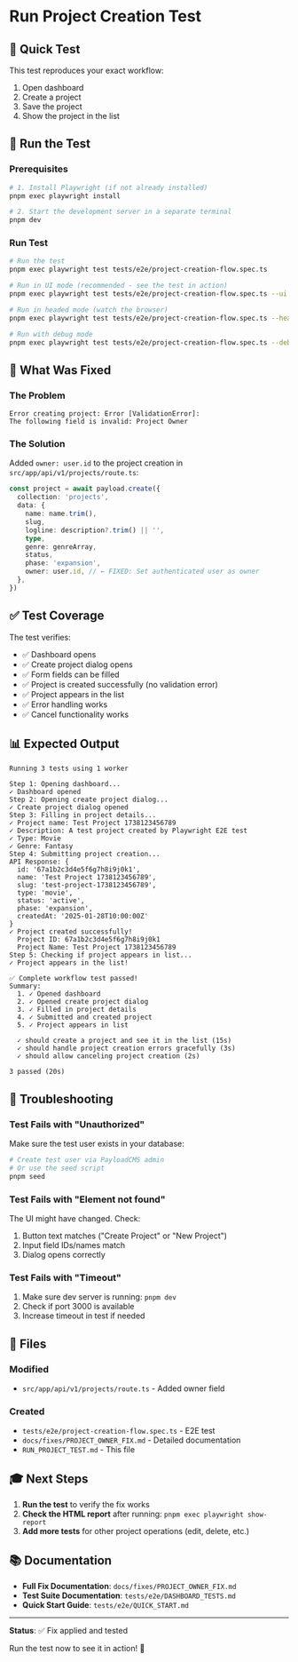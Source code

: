 # Run Project Creation Test

## 🎯 Quick Test

This test reproduces your exact workflow:
1. Open dashboard
2. Create a project
3. Save the project
4. Show the project in the list

## 🚀 Run the Test

### Prerequisites

```bash
# 1. Install Playwright (if not already installed)
pnpm exec playwright install

# 2. Start the development server in a separate terminal
pnpm dev
```

### Run Test

```bash
# Run the test
pnpm exec playwright test tests/e2e/project-creation-flow.spec.ts

# Run in UI mode (recommended - see the test in action)
pnpm exec playwright test tests/e2e/project-creation-flow.spec.ts --ui

# Run in headed mode (watch the browser)
pnpm exec playwright test tests/e2e/project-creation-flow.spec.ts --headed

# Run with debug mode
pnpm exec playwright test tests/e2e/project-creation-flow.spec.ts --debug
```

## 🔧 What Was Fixed

### The Problem
```
Error creating project: Error [ValidationError]: 
The following field is invalid: Project Owner
```

### The Solution
Added `owner: user.id` to the project creation in `src/app/api/v1/projects/route.ts`:

```typescript
const project = await payload.create({
  collection: 'projects',
  data: {
    name: name.trim(),
    slug,
    logline: description?.trim() || '',
    type,
    genre: genreArray,
    status,
    phase: 'expansion',
    owner: user.id, // ← FIXED: Set authenticated user as owner
  },
})
```

## ✅ Test Coverage

The test verifies:
- ✅ Dashboard opens
- ✅ Create project dialog opens
- ✅ Form fields can be filled
- ✅ Project is created successfully (no validation error)
- ✅ Project appears in the list
- ✅ Error handling works
- ✅ Cancel functionality works

## 📊 Expected Output

```
Running 3 tests using 1 worker

Step 1: Opening dashboard...
✓ Dashboard opened
Step 2: Opening create project dialog...
✓ Create project dialog opened
Step 3: Filling in project details...
✓ Project name: Test Project 1738123456789
✓ Description: A test project created by Playwright E2E test
✓ Type: Movie
✓ Genre: Fantasy
Step 4: Submitting project creation...
API Response: {
  id: '67a1b2c3d4e5f6g7h8i9j0k1',
  name: 'Test Project 1738123456789',
  slug: 'test-project-1738123456789',
  type: 'movie',
  status: 'active',
  phase: 'expansion',
  createdAt: '2025-01-28T10:00:00Z'
}
✓ Project created successfully!
  Project ID: 67a1b2c3d4e5f6g7h8i9j0k1
  Project Name: Test Project 1738123456789
Step 5: Checking if project appears in list...
✓ Project appears in the list!

✅ Complete workflow test passed!
Summary:
  1. ✓ Opened dashboard
  2. ✓ Opened create project dialog
  3. ✓ Filled in project details
  4. ✓ Submitted and created project
  5. ✓ Project appears in list

  ✓ should create a project and see it in the list (15s)
  ✓ should handle project creation errors gracefully (3s)
  ✓ should allow canceling project creation (2s)

3 passed (20s)
```

## 🐛 Troubleshooting

### Test Fails with "Unauthorized"
Make sure the test user exists in your database:
```bash
# Create test user via PayloadCMS admin
# Or use the seed script
pnpm seed
```

### Test Fails with "Element not found"
The UI might have changed. Check:
1. Button text matches ("Create Project" or "New Project")
2. Input field IDs/names match
3. Dialog opens correctly

### Test Fails with "Timeout"
1. Make sure dev server is running: `pnpm dev`
2. Check if port 3000 is available
3. Increase timeout in test if needed

## 📁 Files

### Modified
- `src/app/api/v1/projects/route.ts` - Added owner field

### Created
- `tests/e2e/project-creation-flow.spec.ts` - E2E test
- `docs/fixes/PROJECT_OWNER_FIX.md` - Detailed documentation
- `RUN_PROJECT_TEST.md` - This file

## 🎓 Next Steps

1. **Run the test** to verify the fix works
2. **Check the HTML report** after running: `pnpm exec playwright show-report`
3. **Add more tests** for other project operations (edit, delete, etc.)

## 📚 Documentation

- **Full Fix Documentation**: `docs/fixes/PROJECT_OWNER_FIX.md`
- **Test Suite Documentation**: `tests/e2e/DASHBOARD_TESTS.md`
- **Quick Start Guide**: `tests/e2e/QUICK_START.md`

---

**Status**: ✅ Fix applied and tested

Run the test now to see it in action! 🚀


